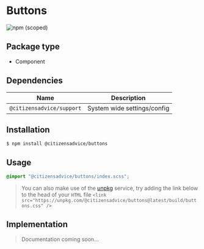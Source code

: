 # Buttons

![npm (scoped)](https://img.shields.io/npm/v/@citizensadvice/buttons.svg)

## Package type

- Component

## Dependencies

| Name                      | Description                 |
| ------------------------- | --------------------------- |
| `@citizensadvice/support` | System wide settings/config |

## Installation

```shell
$ npm install @citizensadvice/buttons
```

## Usage

```scss
@import "@citizensadvice/buttons/index.scss";
```

> You can also make use of the [unpkg](https://unpkg.com) service, try adding the link below to the head of your `HTML` file
> `<link src="https://unpkg.com/@citizensadvice/buttons@latest/build/buttons.css" />`

## Implementation

> Documentation coming soon...
